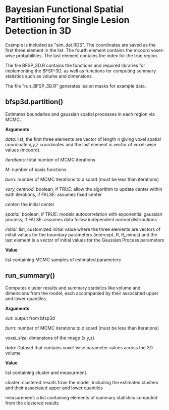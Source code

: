# Bayesian Functional Spatial Partitioning for Single Lesion Detection in 3D

Example is included as "sim_dat.RDS". The coordinates are saved as the first three element in the list. The fourth element contains the mcoord voxel-wise probabilities. The last element contains the index for the true region.

The file BFSP_3D.R contains the functions and required libraries for implementing the BFSP-3D, as well as functions for computing summary statistics such as volume and dimensions.

The file "run_BFSP_3D.R" generates lesion masks for example data.

## bfsp3d.partition()

Estimates boundaries and gaussian spatial processes in each region via MCMC.

**Arguments**

*data*: list, the first three elements are vector of length n giving voxel spatial coordinate x,y,z coordinates and the last element is vector of voxel-wise values (mcoord).

*iterations*: total number of MCMC iterations

*M*: number of basis functions 

*burn*: number of MCMC iterations to discard (must be less than iterations)

*vary_centriod*: boolean, if TRUE: allow the algorithm to update center within eath iterations, if FALSE: assumes fixed center 

*center*: the initial center

*spatial*: boolean, if TRUE: models autocorrelation with exponential gaussian process, if FALSE: assumes data follow independent normal distributions

*initial:* list, customized initial value where the three elements are vectors of initial values for the boundary parameters (intercept, R, R_minus) and the last element is a vector of initial values for the Gaussian Process parameters    

**Value**

list containing MCMC samples of estimated parameters

## run_summary()

Computes cluster results and summary statistics like volume and dimensions from the model, each accompanied by their associated upper and lower quantiles.

**Arguments**

*out*: output from bfsp3d

*burn*: number of MCMC iterations to discard (must be less than iterations)

*voxel_size*: dimensions of the image (x,y,z)

*data*: Dataset that contains voxel-wise parameter values across the 3D volume 

**Value**

list containing cluster and measurment.

cluster: clustered results from the model, including the estimated clusters and their associated upper and lower quantiles

measurement: a list containing elements of summary statistics computed from the clustered results
